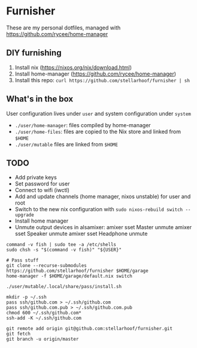 # Furnisher

These are my personal dotfiles, managed with https://github.com/rycee/home-manager

## DIY furnishing

1. Install nix (https://nixos.org/nix/download.html)
2. Install home-manager (https://github.com/rycee/home-manager)
3. Install this repo: `curl https://github.com/stellarhoof/furnisher | sh`

## What's in the box

User configuration lives under `user` and system configuration under `system`
- `./user/home-manager`: files compiled by home-manager
- `./user/home-files`: files are copied to the Nix store and linked from `$HOME`
- `./user/mutable` files are linked from `$HOME`

## TODO

- Add private keys
- Set password for user
- Connect to wifi (iwctl)
- Add and update channels (home manager, nixos unstable) for user and root
- Switch to the new nix configuration with `sudo nixos-rebuild switch --upgrade`
- Install home manager
- Unmute output devices in alsamixer:
    amixer sset Master unmute
    amixer sset Speaker unmute
    amixer sset Headphone unmute

```
command -v fish | sudo tee -a /etc/shells
sudo chsh -s "$(command -v fish)" "${USER}"

# Pass stuff
git clone --recurse-submodules https://github.com/stellarhoof/furnisher $HOME/garage
home-manager -f $HOME/garage/default.nix switch

./user/mutable/.local/share/pass/install.sh

mkdir -p ~/.ssh
pass ssh/github.com > ~/.ssh/github.com
pass ssh/github.com.pub > ~/.ssh/github.com.pub
chmod 600 ~/.ssh/github.com*
ssh-add -K ~/.ssh/github.com

git remote add origin git@github.com:stellarhoof/furnisher.git
git fetch
git branch -u origin/master
```
